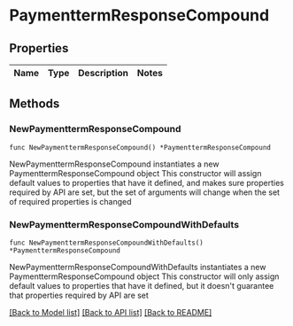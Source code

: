 # PaymenttermResponseCompound

## Properties

Name | Type | Description | Notes
------------ | ------------- | ------------- | -------------

## Methods

### NewPaymenttermResponseCompound

`func NewPaymenttermResponseCompound() *PaymenttermResponseCompound`

NewPaymenttermResponseCompound instantiates a new PaymenttermResponseCompound object
This constructor will assign default values to properties that have it defined,
and makes sure properties required by API are set, but the set of arguments
will change when the set of required properties is changed

### NewPaymenttermResponseCompoundWithDefaults

`func NewPaymenttermResponseCompoundWithDefaults() *PaymenttermResponseCompound`

NewPaymenttermResponseCompoundWithDefaults instantiates a new PaymenttermResponseCompound object
This constructor will only assign default values to properties that have it defined,
but it doesn't guarantee that properties required by API are set


[[Back to Model list]](../README.md#documentation-for-models) [[Back to API list]](../README.md#documentation-for-api-endpoints) [[Back to README]](../README.md)


